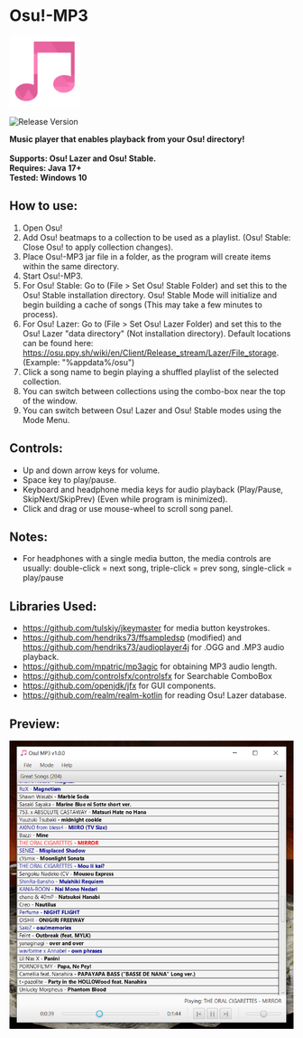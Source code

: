 # Osu!-MP3

<img src="repo_images/app_icon.png" width=25% height=25%>

![Release Version](https://img.shields.io/github/v/release/Supernova1114/Osu-MP3)

**Music player that enables playback from your Osu! directory!**
<br>
<br>
**Supports: Osu! Lazer and Osu! Stable.**
<br>
**Requires: Java 17+**
<br>
**Tested: Windows 10**

## How to use:
1. Open Osu!
2. Add Osu! beatmaps to a collection to be used as a playlist. (Osu! Stable: Close Osu! to apply collection changes).
3. Place Osu!-MP3 jar file in a folder, as the program will create items within the same directory.
4. Start Osu!-MP3.
5. For Osu! Stable: Go to (File > Set Osu! Stable Folder) and set this to the Osu! Stable installation directory.
Osu! Stable Mode will initialize and begin building a cache of songs (This may take a few minutes to process).
6. For Osu! Lazer: Go to (File > Set Osu! Lazer Folder) and set this to the Osu! Lazer "data directory" (Not installation directory). Default locations can be found here: https://osu.ppy.sh/wiki/en/Client/Release_stream/Lazer/File_storage. (Example: "%appdata%/osu")
7. Click a song name to begin playing a shuffled playlist of the selected collection.
8. You can switch between collections using the combo-box near the top of the window.
9. You can switch between Osu! Lazer and Osu! Stable modes using the Mode Menu.


## Controls:
* Up and down arrow keys for volume.
* Space key to play/pause.
* Keyboard and headphone media keys for audio playback (Play/Pause, SkipNext/SkipPrev) (Even while program is minimized).
* Click and drag or use mouse-wheel to scroll song panel.

## Notes:
* For headphones with a single media button, the media controls are usually: double-click = next song, triple-click = prev song, single-click = play/pause

## Libraries Used:
* https://github.com/tulskiy/jkeymaster for media button keystrokes.
* https://github.com/hendriks73/ffsampledsp (modified) and https://github.com/hendriks73/audioplayer4j for .OGG and .MP3 audio playback.
* https://github.com/mpatric/mp3agic for obtaining MP3 audio length.
* https://github.com/controlsfx/controlsfx for Searchable ComboBox
* https://github.com/openjdk/jfx for GUI components.
* https://github.com/realm/realm-kotlin for reading Osu! Lazer database.

## Preview:
![Application Image](repo_images/app-v1.0.0.png)
